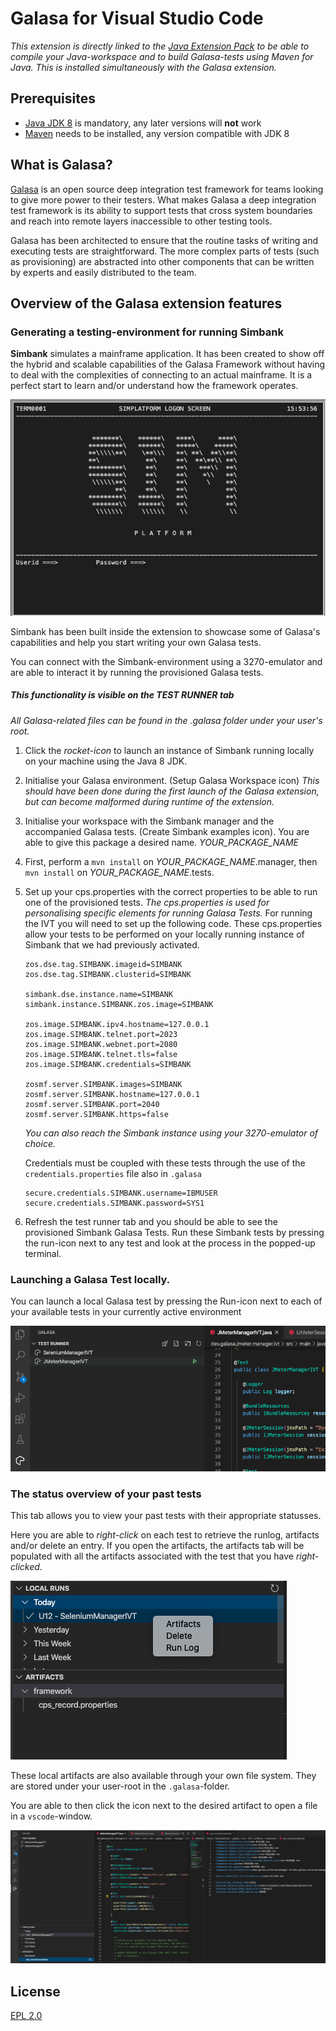 # Galasa for Visual Studio Code

_This extension is directly linked to the [Java Extension Pack](https://code.visualstudio.com/docs/languages/java) to be able to compile your Java-workspace and to build Galasa-tests using Maven for Java. This is installed simultaneously with the Galasa extension._

## Prerequisites

-   [Java JDK 8](https://www.oracle.com/java/technologies/javase-jdk8-downloads.html) is mandatory, any later versions will **not** work
-   [Maven](https://maven.apache.org/download.cgi) needs to be installed, any version compatible with JDK 8

## What is Galasa?

[Galasa](https://galasa.dev/) is an open source deep integration test framework for teams looking to give more power to their testers. What makes Galasa a deep integration test framework is its ability to support tests that cross system boundaries and reach into remote layers inaccessible to other testing tools.

Galasa has been architected to ensure that the routine tasks of writing and executing tests are straightforward. The more complex parts of tests (such as provisioning) are abstracted into other components that can be written by experts and easily distributed to the team.

## Overview of the Galasa extension features

### Generating a testing-environment for running Simbank

**Simbank** simulates a mainframe application. It has been created to show off the hybrid and scalable capabilities of the Galasa Framework without having to deal with the complexities of connecting to an actual mainframe. It is a perfect start to learn and/or understand how the framework operates.

![Simbank initial screen](resources/readme/simplatform.png)

Simbank has been built inside the extension to showcase some of Galasa's capabilities and help you start writing your own Galasa tests.

You can connect with the Simbank-environment using a 3270-emulator and are able to interact it by running the provisioned Galasa tests.

##### This functionality is visible on the TEST RUNNER tab

_All Galasa-related files can be found in the .galasa folder under your user's root._

1. Click the _rocket-icon_ to launch an instance of Simbank running locally on your machine using the Java 8 JDK.

2. Initialise your Galasa environment. (Setup Galasa Workspace icon) _This should have been done during the first launch of the Galasa extension, but can become malformed during runtime of the extension._

3. Initialise your workspace with the Simbank manager and the accompanied Galasa tests. (Create Simbank examples icon). You are able to give this package a desired name. _YOUR_PACKAGE_NAME_

4. First, perform a `mvn install` on _YOUR_PACKAGE_NAME_.manager, then `mvn install` on _YOUR_PACKAGE_NAME_.tests.

5. Set up your cps.properties with the correct properties to be able to run one of the provisioned tests. _The cps.properties is used for personalising specific elements for running Galasa Tests._ For running the IVT you will need to set up the following code. These cps.properties allow your tests to be performed on your locally running instance of Simbank that we had previously activated.


    ```cps.properties
    zos.dse.tag.SIMBANK.imageid=SIMBANK
    zos.dse.tag.SIMBANK.clusterid=SIMBANK

    simbank.dse.instance.name=SIMBANK
    simbank.instance.SIMBANK.zos.image=SIMBANK

    zos.image.SIMBANK.ipv4.hostname=127.0.0.1
    zos.image.SIMBANK.telnet.port=2023
    zos.image.SIMBANK.webnet.port=2080
    zos.image.SIMBANK.telnet.tls=false
    zos.image.SIMBANK.credentials=SIMBANK

    zosmf.server.SIMBANK.images=SIMBANK
    zosmf.server.SIMBANK.hostname=127.0.0.1
    zosmf.server.SIMBANK.port=2040
    zosmf.server.SIMBANK.https=false
    ```

    *You can also reach the Simbank instance using your 3270-emulator of choice.*


    Credentials must be coupled with these tests through the use of the `credentials.properties` file also in `.galasa`

    ```credentials.properties
    secure.credentials.SIMBANK.username=IBMUSER
    secure.credentials.SIMBANK.password=SYS1
    ```

6. Refresh the test runner tab and you should be able to see the provisioned Simbank Galasa Tests.
   Run these Simbank tests by pressing the run-icon next to any test and look at the process in the popped-up terminal.

### Launching a Galasa Test locally.

You can launch a local Galasa test by pressing the Run-icon next to each of your available tests in your currently active environment

![Running a local test](resources/readme/runningLocal.png)

### The status overview of your past tests

This tab allows you to view your past tests with their appropriate statusses.

Here you are able to _right-click_ on each test to retrieve the runlog, artifacts and/or delete an entry.
If you open the artifacts, the artifacts tab will be populated with all the artifacts associated with the test that you have _right-clicked_.

![Status Overview](resources/readme/localRuns.png)

These local artifacts are also available through your own file system. They are stored under your user-root in the `.galasa`-folder.

You are able to then click the icon next to the desired artifact to open a file in a `vscode`-window.

![Opening a file](resources/readme/openFile.png)

## License

[EPL 2.0](LICENSE)
